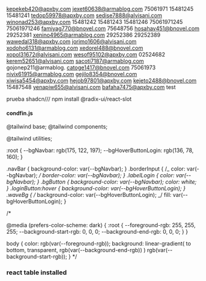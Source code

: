 kepekeb420@apxby.com
jexet60638@armablog.com
75061971
15481245
15481241
tedop59978@apxby.com
sedise7888@alvisani.com
winonad253@apxby.com
15481242
15481243
15481246
75061971245
75061971246
famiyag770@bnovel.com
75648756
hosahav451@bnovel.com
29252381
xenino4965@armablog.com
29252386
29252389
wawedal318@apxby.com
jorimo1606@alvisani.com
xodoho6131@armablog.com
xedorel488@bnovel.com
xopol31672@alvisani.com
wesof95102@apxby.com
02524682
kerem52651@alvisani.com
sacoti7187@armablog.com
gojonep211@armablog.
catoge1417@bnovel.com
75061973
nivix61915@armablog.com
gejilo8354@bnovel.com
xiwisa5454@apxby.com
hejob97801@apxby.com
kejeto2488@bnovel.com
15487548
yenapiw655@alvisani.com
bafaha7475@apxby.com
test

prueba shadcn///
npm install @radix-ui/react-slot

#### condfin.js

@tailwind base;
@tailwind components;

@tailwind utilities;

:root {
--bgNavbar: rgb(175, 122, 197);
--bgHoverButtonLogin: rgb(136, 78, 160);
}

.navBar {
background-color: var(--bgNavbar);
}
.borderInput {
/_ color: var(--bgNavbar); _/
border-color: var(--bgNavbar);
}
.labelLogin {
color: var(--bgNavbar);
}
.bgButton {
background-color: var(--bgNavbar);
color: white;
}
.loginButton:hover {
background-color: var(--bgHoverButtonLogin);
}
.waveBg {
/_ background-color: var(--bgHoverButtonLogin); _/
fill: var(--bgHoverButtonLogin);
}

/\*

@media (prefers-color-scheme: dark) {
:root {
--foreground-rgb: 255, 255, 255;
--background-start-rgb: 0, 0, 0;
--background-end-rgb: 0, 0, 0;
}
}

body {
color: rgb(var(--foreground-rgb));
background: linear-gradient(
to bottom,
transparent,
rgb(var(--background-end-rgb))
)
rgb(var(--background-start-rgb));
} \*/

### react table installed
